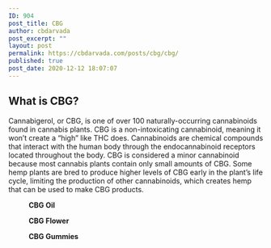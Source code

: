 ```yaml
---
ID: 904
post_title: CBG
author: cbdarvada
post_excerpt: ""
layout: post
permalink: https://cbdarvada.com/posts/cbg/cbg/
published: true
post_date: 2020-12-12 18:07:07
---
```

<!-- wp:heading -->
<h2>What is CBG?</h2>
<!-- /wp:heading -->

<!-- wp:paragraph -->
<p>Cannabigerol, or CBG, is one of over 100 naturally-occurring cannabinoids found in cannabis plants. CBG is a non-intoxicating cannabinoid, meaning it won’t create a “high” like THC does. Cannabinoids are chemical compounds that interact with the human body through the endocannabinoid receptors located throughout the body. CBG is considered a minor cannabinoid because most cannabis plants contain only small amounts of CBG. Some hemp plants are bred to produce higher levels of CBG early in the plant’s life cycle, limiting the production of other cannabinoids, which creates hemp that can be used to make CBG products.</p>
<!-- /wp:paragraph -->

<!-- wp:columns {"verticalAlignment":"bottom"} -->
<div class="wp-block-columns are-vertically-aligned-bottom"><!-- wp:column {"verticalAlignment":"bottom"} -->
<div class="wp-block-column is-vertically-aligned-bottom"><!-- wp:image {"id":905,"sizeSlug":"large"} -->
<figure class="wp-block-image size-large"><img src="https://cbdarvada.com/wp-content/uploads/2020/12/cbg-oil.jpg" alt="" class="wp-image-905"/><figcaption><strong>CBG Oil</strong></figcaption></figure>
<!-- /wp:image --></div>
<!-- /wp:column -->

<!-- wp:column {"verticalAlignment":"bottom"} -->
<div class="wp-block-column is-vertically-aligned-bottom"><!-- wp:image {"id":906,"sizeSlug":"large"} -->
<figure class="wp-block-image size-large"><img src="https://cbdarvada.com/wp-content/uploads/2020/12/cbg-flower.jpg" alt="" class="wp-image-906"/><figcaption><strong>CBG Flower</strong></figcaption></figure>
<!-- /wp:image --></div>
<!-- /wp:column -->

<!-- wp:column {"verticalAlignment":"bottom"} -->
<div class="wp-block-column is-vertically-aligned-bottom"><!-- wp:image {"id":907,"sizeSlug":"large"} -->
<figure class="wp-block-image size-large"><img src="https://cbdarvada.com/wp-content/uploads/2020/12/cbg-gummies.jpg" alt="" class="wp-image-907"/><figcaption><strong>CBG Gummies</strong></figcaption></figure>
<!-- /wp:image --></div>
<!-- /wp:column --></div>
<!-- /wp:columns -->

<!-- wp:block {"ref":908} /-->